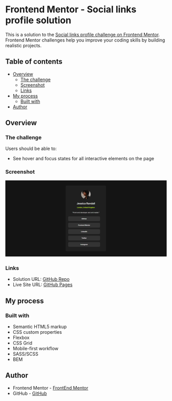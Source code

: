 # Frontend Mentor - Social links profile solution

This is a solution to the [Social links profile challenge on Frontend Mentor](https://www.frontendmentor.io/challenges/social-links-profile-UG32l9m6dQ). Frontend Mentor challenges help you improve your coding skills by building realistic projects. 

## Table of contents

- [Overview](#overview)
  - [The challenge](#the-challenge)
  - [Screenshot](#screenshot)
  - [Links](#links)
- [My process](#my-process)
  - [Built with](#built-with)
- [Author](#author)

## Overview

### The challenge

Users should be able to:

- See hover and focus states for all interactive elements on the page

### Screenshot

![](./Screenshot.png)

### Links

- Solution URL: [GitHub Repo](https://github.com/capadona89/social-links-profile)
- Live Site URL: [GitHub Pages](https://capadona89.github.io/social-links-profile/)

## My process

### Built with

- Semantic HTML5 markup
- CSS custom properties
- Flexbox
- CSS Grid
- Mobile-first workflow
- SASS/SCSS
- BEM

## Author

- Frontend Mentor - [FrontEnd Mentor](https://www.frontendmentor.io/profile/capadona89)
- GitHub - [GitHub](https://github.com/capadona89)
